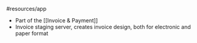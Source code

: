 #resources/app 

* Part of the [[Invoice & Payment]]
* Invoice staging server, creates invoice design, both for electronic and paper format